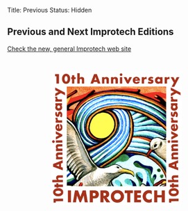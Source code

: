 Title: Previous
Status: Hidden

## Previous and Next Improtech Editions

[Check the new, general Improtech web site](https://improtech.ircam.fr)


<br>

<p align="center">
  <img src="../images/Logo_improtech_anniv.png" width="300">
</p>
